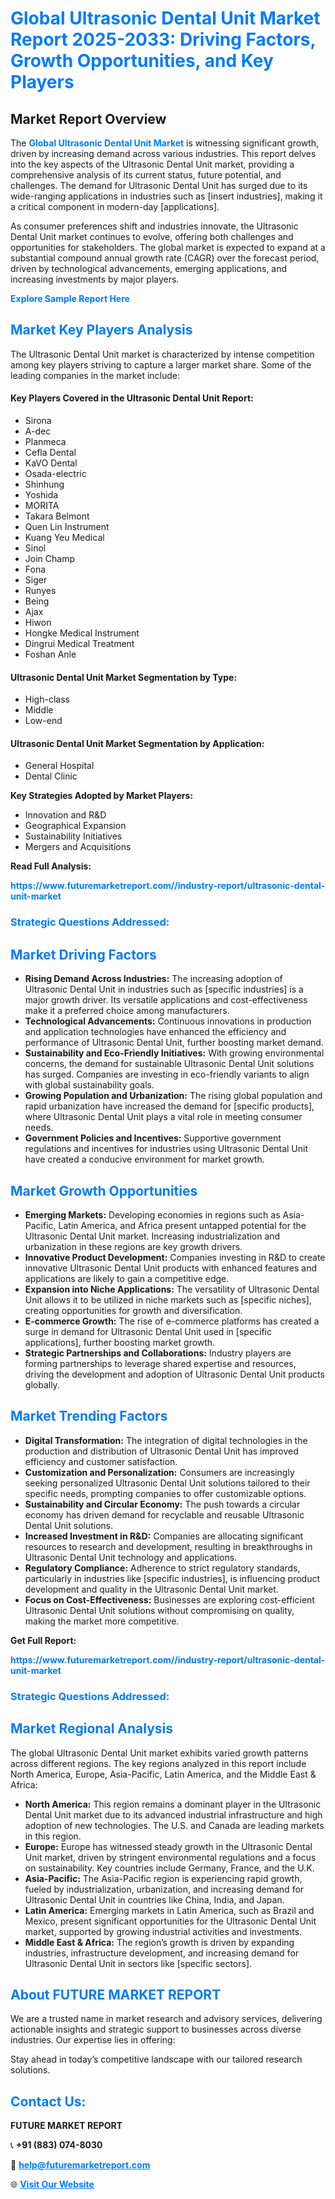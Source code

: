 <h1 style="color: #007BFF;">Global Ultrasonic Dental Unit Market Report 2025-2033: Driving Factors, Growth Opportunities, and Key Players</h1>

<section id="overview">
<h2>Market Report Overview</h2>
<p>The <a href="https://www.futuremarketreport.com//industry-report/ultrasonic-dental-unit-market" style="color: #007BFF; text-decoration: none;"><strong>Global Ultrasonic Dental Unit Market</strong></a> is witnessing significant growth, driven by increasing demand across various industries. This report delves into the key aspects of the Ultrasonic Dental Unit market, providing a comprehensive analysis of its current status, future potential, and challenges. The demand for Ultrasonic Dental Unit has surged due to its wide-ranging applications in industries such as [insert industries], making it a critical component in modern-day [applications].</p>
<p>As consumer preferences shift and industries innovate, the Ultrasonic Dental Unit market continues to evolve, offering both challenges and opportunities for stakeholders. The global market is expected to expand at a substantial compound annual growth rate (CAGR) over the forecast period, driven by technological advancements, emerging applications, and increasing investments by major players.</p>
</section>

<section id="overview">
<p><a href="https://www.futuremarketreport.com//request-sample/reportId=83686" style="color: #007BFF; text-decoration: none;"><strong>Explore Sample Report Here</strong></a></p>
</section>

<section id="key-players">
<h2 style="color: #007BFF;">Market Key Players Analysis</h2>
<p>The Ultrasonic Dental Unit market is characterized by intense competition among key players striving to capture a larger market share. Some of the leading companies in the market include:</p>
<h4>Key Players Covered in the Ultrasonic Dental Unit Report:</h4>
<ul><li>Sirona</li><li>A-dec</li><li>Planmeca</li><li>Cefla Dental</li><li>KaVO Dental</li><li>Osada-electric</li><li>Shinhung</li><li>Yoshida</li><li>MORITA</li><li>Takara Belmont</li><li>Quen Lin Instrument</li><li>Kuang Yeu Medical</li><li>Sinol</li><li>Join Champ</li><li>Fona</li><li>Siger</li><li>Runyes</li><li>Being</li><li>Ajax</li><li>Hiwon</li><li>Hongke Medical Instrument</li><li>Dingrui Medical Treatment</li><li>Foshan Anle</li></ul>
<h4>Ultrasonic Dental Unit Market Segmentation by Type:</h4>
<ul><li>High-class</li><li>Middle</li><li>Low-end</li></ul>

<h4>Ultrasonic Dental Unit Market Segmentation by Application:</h4>
<ul><li>General Hospital</li><li>Dental Clinic</li></ul>
<p><strong>Key Strategies Adopted by Market Players:</strong></p>
<ul>
<li>Innovation and R&D</li>
<li>Geographical Expansion</li>
<li>Sustainability Initiatives</li>
<li>Mergers and Acquisitions</li>
</ul>
</section>

<section>
<p><strong>Read Full Analysis: </strong></p><a href="https://www.futuremarketreport.com//industry-report/ultrasonic-dental-unit-market" style="color: #007BFF; text-decoration: none;"><strong>https://www.futuremarketreport.com//industry-report/ultrasonic-dental-unit-market</strong></a>
<h3 style="color: #007BFF;">Strategic Questions Addressed:</h3>
</section>

<section id="driving-factors">
<h2 style="color: #007BFF;">Market Driving Factors</h2>
<ul>
<li><strong>Rising Demand Across Industries:</strong> The increasing adoption of Ultrasonic Dental Unit in industries such as [specific industries] is a major growth driver. Its versatile applications and cost-effectiveness make it a preferred choice among manufacturers.</li>
<li><strong>Technological Advancements:</strong> Continuous innovations in production and application technologies have enhanced the efficiency and performance of Ultrasonic Dental Unit, further boosting market demand.</li>
<li><strong>Sustainability and Eco-Friendly Initiatives:</strong> With growing environmental concerns, the demand for sustainable Ultrasonic Dental Unit solutions has surged. Companies are investing in eco-friendly variants to align with global sustainability goals.</li>
<li><strong>Growing Population and Urbanization:</strong> The rising global population and rapid urbanization have increased the demand for [specific products], where Ultrasonic Dental Unit plays a vital role in meeting consumer needs.</li>
<li><strong>Government Policies and Incentives:</strong> Supportive government regulations and incentives for industries using Ultrasonic Dental Unit have created a conducive environment for market growth.</li>
</ul>
</section>

<section id="growth-opportunities">
<h2 style="color: #007BFF;">Market Growth Opportunities</h2>
<ul>
<li><strong>Emerging Markets:</strong> Developing economies in regions such as Asia-Pacific, Latin America, and Africa present untapped potential for the Ultrasonic Dental Unit market. Increasing industrialization and urbanization in these regions are key growth drivers.</li>
<li><strong>Innovative Product Development:</strong> Companies investing in R&D to create innovative Ultrasonic Dental Unit products with enhanced features and applications are likely to gain a competitive edge.</li>
<li><strong>Expansion into Niche Applications:</strong> The versatility of Ultrasonic Dental Unit allows it to be utilized in niche markets such as [specific niches], creating opportunities for growth and diversification.</li>
<li><strong>E-commerce Growth:</strong> The rise of e-commerce platforms has created a surge in demand for Ultrasonic Dental Unit used in [specific applications], further boosting market growth.</li>
<li><strong>Strategic Partnerships and Collaborations:</strong> Industry players are forming partnerships to leverage shared expertise and resources, driving the development and adoption of Ultrasonic Dental Unit products globally.</li>
</ul>
</section>

<section id="trending-factors">
<h2 style="color: #007BFF;">Market Trending Factors</h2>
<ul>
<li><strong>Digital Transformation:</strong> The integration of digital technologies in the production and distribution of Ultrasonic Dental Unit has improved efficiency and customer satisfaction.</li>
<li><strong>Customization and Personalization:</strong> Consumers are increasingly seeking personalized Ultrasonic Dental Unit solutions tailored to their specific needs, prompting companies to offer customizable options.</li>
<li><strong>Sustainability and Circular Economy:</strong> The push towards a circular economy has driven demand for recyclable and reusable Ultrasonic Dental Unit solutions.</li>
<li><strong>Increased Investment in R&D:</strong> Companies are allocating significant resources to research and development, resulting in breakthroughs in Ultrasonic Dental Unit technology and applications.</li>
<li><strong>Regulatory Compliance:</strong> Adherence to strict regulatory standards, particularly in industries like [specific industries], is influencing product development and quality in the Ultrasonic Dental Unit market.</li>
<li><strong>Focus on Cost-Effectiveness:</strong> Businesses are exploring cost-efficient Ultrasonic Dental Unit solutions without compromising on quality, making the market more competitive.</li>
</ul>
</section>

<section>
<p><strong>Get Full Report: </strong></p><a href="https://www.futuremarketreport.com//industry-report/ultrasonic-dental-unit-market" style="color: #007BFF; text-decoration: none;"><strong>https://www.futuremarketreport.com//industry-report/ultrasonic-dental-unit-market</strong></a>
<h3 style="color: #007BFF;">Strategic Questions Addressed:</h3>
</section>


<section id="regional-analysis">
<h2 style="color: #007BFF;">Market Regional Analysis</h2>
<p>The global Ultrasonic Dental Unit market exhibits varied growth patterns across different regions. The key regions analyzed in this report include North America, Europe, Asia-Pacific, Latin America, and the Middle East & Africa:</p>
<ul>
<li><strong>North America:</strong> This region remains a dominant player in the Ultrasonic Dental Unit market due to its advanced industrial infrastructure and high adoption of new technologies. The U.S. and Canada are leading markets in this region.</li>
<li><strong>Europe:</strong> Europe has witnessed steady growth in the Ultrasonic Dental Unit market, driven by stringent environmental regulations and a focus on sustainability. Key countries include Germany, France, and the U.K.</li>
<li><strong>Asia-Pacific:</strong> The Asia-Pacific region is experiencing rapid growth, fueled by industrialization, urbanization, and increasing demand for Ultrasonic Dental Unit in countries like China, India, and Japan.</li>
<li><strong>Latin America:</strong> Emerging markets in Latin America, such as Brazil and Mexico, present significant opportunities for the Ultrasonic Dental Unit market, supported by growing industrial activities and investments.</li>
<li><strong>Middle East & Africa:</strong> The region’s growth is driven by expanding industries, infrastructure development, and increasing demand for Ultrasonic Dental Unit in sectors like [specific sectors].</li>
</ul>
</section>

<footer>
<h2 style="color: #007BFF;">About FUTURE MARKET REPORT</h2>
<p>We are a trusted name in market research and advisory services, delivering actionable insights and strategic support to businesses across diverse industries. Our expertise lies in offering:</p>

<p>Stay ahead in today’s competitive landscape with our tailored research solutions.</p>

<h2 style="color: #007BFF;">Contact Us:</h2>
<p><strong>FUTURE MARKET REPORT</strong></p>
<p>📞 <strong>+91 (883) 074-8030</strong></p>
<p>📧 <strong><a href="mailto:help@futuremarketreport.com" style="color: #007BFF;">help@futuremarketreport.com</a></strong></p>
<p>🌐 <strong><a href="https://www.futuremarketreport.com/" style="color: #007BFF;">Visit Our Website</a></strong></p>
</footer>